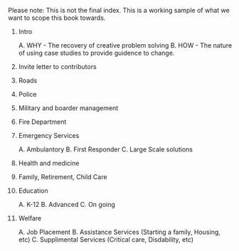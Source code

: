 Please note: This is not the final index. This is a working sample of what we want to scope this book towards.

1. Intro

    A. WHY - The recovery of creative problem solving
    B. HOW - The nature of using case studies to provide guidence to change.
2. Invite letter to contributors
3. Roads
4. Police
5. Military and boarder management
6. Fire Department
7. Emergency Services

    A. Ambulantory
    B. First Responder
    C. Large Scale solutions
8. Health and medicine
9. Family, Retirement, Child Care
10. Education

    A. K-12
    B. Advanced
    C. On going
11. Welfare

    A. Job Placement
    B. Assistance Services (Starting a family, Housing, etc)
    C. Supplimental Services (Critical care, Disdability, etc)

